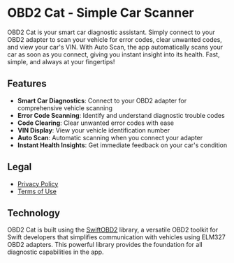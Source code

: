 # OBD2 Cat - Simple Car Scanner

OBD2 Cat is your smart car diagnostic assistant. Simply connect to your OBD2 adapter to scan your vehicle for error codes, clear unwanted codes, and view your car's VIN. With Auto Scan, the app automatically scans your car as soon as you connect, giving you instant insight into its health. Fast, simple, and always at your fingertips!

## Features

- **Smart Car Diagnostics**: Connect to your OBD2 adapter for comprehensive vehicle scanning
- **Error Code Scanning**: Identify and understand diagnostic trouble codes
- **Code Clearing**: Clear unwanted error codes with ease
- **VIN Display**: View your vehicle identification number
- **Auto Scan**: Automatic scanning when you connect your adapter
- **Instant Health Insights**: Get immediate feedback on your car's condition

## Legal

- [Privacy Policy](privacy-policy.html)
- [Terms of Use](terms-of-use.html)

## Technology

OBD2 Cat is built using the [SwiftOBD2](https://github.com/kkonteh97/SwiftOBD2) library, a versatile OBD2 toolkit for Swift developers that simplifies communication with vehicles using ELM327 OBD2 adapters. This powerful library provides the foundation for all diagnostic capabilities in the app.

